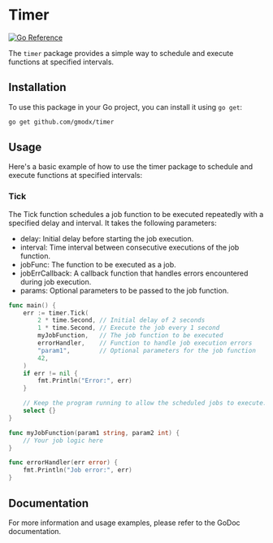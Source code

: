 # Timer

[![Go Reference](https://pkg.go.dev/badge/github.com/gmodx/timer.svg)](https://pkg.go.dev/github.com/gmodx/timer)

The `timer` package provides a simple way to schedule and execute functions at specified intervals.

## Installation

To use this package in your Go project, you can install it using `go get`:

```sh
go get github.com/gmodx/timer
```

## Usage
Here's a basic example of how to use the timer package to schedule and execute functions at specified intervals:

### Tick
The Tick function schedules a job function to be executed repeatedly with a specified delay and interval. It takes the following parameters:

* delay: Initial delay before starting the job execution.
* interval: Time interval between consecutive executions of the job function.
* jobFunc: The function to be executed as a job.
* jobErrCallback: A callback function that handles errors encountered during job execution.
* params: Optional parameters to be passed to the job function.


``` go
func main() {
    err := timer.Tick(
        2 * time.Second, // Initial delay of 2 seconds
        1 * time.Second, // Execute the job every 1 second
        myJobFunction,   // The job function to be executed
        errorHandler,    // Function to handle job execution errors
        "param1",        // Optional parameters for the job function
        42,
    )
    if err != nil {
        fmt.Println("Error:", err)
    }

    // Keep the program running to allow the scheduled jobs to execute.
    select {}
}

func myJobFunction(param1 string, param2 int) {
    // Your job logic here
}

func errorHandler(err error) {
    fmt.Println("Job error:", err)
}
```

## Documentation
For more information and usage examples, please refer to the GoDoc documentation.

